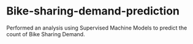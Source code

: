 # Bike-sharing-demand-prediction
Performed an analysis using Supervised Machine Models to predict the count of Bike Sharing Demand.
